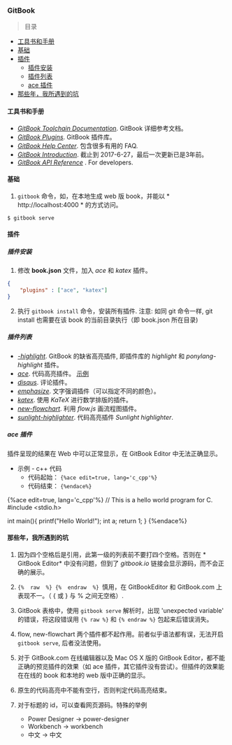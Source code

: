 ### GitBook

>目录
* [工具书和手册](#工具书和手册)
* [基础](#基础)
* [插件](#插件)
    * [插件安装](#插件安装)
    * [插件列表](#插件列表)
    * [ace 插件](#ace-插件)
* [那些年，我所遇到的坑](#那些年，我所遇到的坑)

#### 工具书和手册
* *[GitBook Toolchain Documentation](https://www.gitbook.com/book/gitbookio/docs-toolchain/details)*. GitBook 详细参考文档。
* *[GitBook Plugins](https://plugins.gitbook.com/)*. GitBook 插件库。
* *[GitBook Help Center](https://help.gitbook.com/)*. 包含很多有用的 FAQ.
* *[GitBook Introduction](https://mlewistw.gitbooks.io/gitbook-introduction/content/)*. 截止到 2017-6-27，最后一次更新已是3年前。
* *[GitBook API Reference](https://developer.gitbook.com/)* . For developers.

#### 基础
1. `gitbook` 命令，如，在本地生成 web 版 book，并能以 * http://localhost:4000 * 的方式访问。
```
$ gitbook serve
```

#### 插件

##### 插件安装
1. 修改 **book.json** 文件，加入 *ace* 和 *katex* 插件。
```json
{
    "plugins" : ["ace", "katex"]
}
```
2. 执行 `gitbook install` 命令，安装所有插件. 注意: 如同 git 命令一样, git install 也需要在该 book 的当前目录执行（即 book.json 所在目录)

##### 插件列表
* *[-highlight](https://plugins.gitbook.com/plugin/highlight)*. GitBook 的缺省高亮插件, 即插件库的 *highlight* 和 *ponylang-highlight* 插件。
* *[ace](https://github.com/ymcatar/gitbook-plugin-ace "Ace")*. 代码高亮插件。 [示例](https://ymcatar.gitbooks.io/gitbook-test/content/testing_ace.html)
* *[disqus](https://plugins.gitbook.com/plugin/disqus)*. 评论插件。
* *[emphasize](https://plugins.gitbook.com/plugin/emphasize)*. 文字强调插件（可以指定不同的颜色）。
* *[katex](https://plugins.gitbook.com/plugin/katex)*. 使用 *KaTeX* 进行数学排版的插件。
* *[new-flowchart](https://plugins.gitbook.com/plugin/new-flowchart)*. 利用 *flow.js* 画流程图插件。
* *[sunlight-highlighter](https://plugins.gitbook.com/plugin/sunlight-highlighter)*. 代码高亮插件 *Sunlight highlighter*.

##### ace 插件

插件呈现的结果在 Web 中可以正常显示，在 GitBook Editor 中无法正确显示。

* 示例 - c++ 代码 
    * 代码起始： `{%ace edit=true, lang='c_cpp'%}`
    * 代码结束： `{%endace%}`

{%ace edit=true, lang='c_cpp'%}
// This is a hello world program for C.
#include <stdio.h>

int main(){
  printf("Hello World!");
  int a;
  return 1;
}
{%endace%}



#### 那些年，我所遇到的坑
1. 因为四个空格后是引用，此第一级的列表前不要打四个空格。否则在 * GitBook Editor* 中没有问题，但到了 *gitbook.io* 链接会显示源码，而不会正确的展示。

1. `{%  raw  %} {%  endraw  %} `慎用，在 GitBookEditor 和 GitBook.com 上表现不一。（ { 或 } 与 % 之间无空格）.

1. GitBook 表格中，使用 `gitbook serve` 解析时，出现 'unexpected variable' 的错误，将这段错误用 `{% raw %}` 
和 `{% endraw %}` 包起来后错误消失。

1. flow, new-flowchart 两个插件都不起作用。前者似乎语法都有误，无法开启 `gitbook serve`, 后者没法使用。

1. 对于 GitBook.com 在线编辑器以及 Mac OS X 版的 GitBook Editor，都不能正确的预览插件的效果（如 ace 插件，其它插件没有尝试）。但插件的效果能在在线的 book 和本地的 web 版中正确的显示。

1. 原生的代码高亮中不能有空行，否则判定代码高亮结束。

1. 对于标题的 id，可以查看网页源码。特殊的举例
    * Power Designer -> power-designer
    * Workbench -> workbench
    * 中文 -> 中文
    
    
    
    
    
    
    
    
    
    
    
    
    
    
    
    
    
    
    
    
